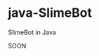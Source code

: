 [discord]: https://img.shields.io/discord/1077255218728796192?label=online&style=plastic

# java-SlimeBot
SlimeBot in Java

SOON
